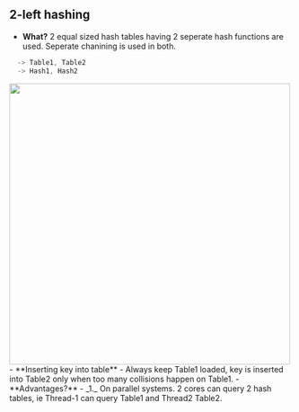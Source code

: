 ## 2-left hashing
- **What?** 2 equal sized hash tables having 2 seperate hash functions are used. Seperate chanining is used in both.
```c
  -> Table1, Table2
  -> Hash1, Hash2
```
<img src="" width=500 />
- **Inserting key into table**
  - Always keep Table1 loaded, key is inserted into Table2 only when too many collisions happen on Table1.
- **Advantages?**
  - _1._ On parallel systems. 2 cores can query 2 hash tables, ie Thread-1 can query Table1 and Thread2 Table2.
